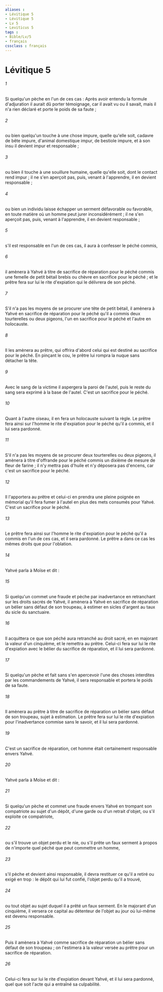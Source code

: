 ```yaml
---
aliases : 
- Lévitique 5
- Lévitique 5
- Lv 5
- Leviticus 5
tags : 
- Bible/Lv/5
- français
cssclass : français
---
```


# Lévitique 5

###### 1
Si quelqu'un pèche en l'un de ces cas : Après avoir entendu la formule d'adjuration il aurait dû porter témoignage, car il avait vu ou il savait, mais il n'a rien déclaré et porte le poids de sa faute ;
###### 2
ou bien quelqu'un touche à une chose impure, quelle qu'elle soit, cadavre de bête impure, d'animal domestique impur, de bestiole impure, et à son insu il devient impur et responsable ;
###### 3
ou bien il touche à une souillure humaine, quelle qu'elle soit, dont le contact rend impur ; il ne s'en aperçoit pas, puis, venant à l'apprendre, il en devient responsable ;
###### 4
ou bien un individu laisse échapper un serment défavorable ou favorable, en toute matière où un homme peut jurer inconsidérément ; il ne s'en aperçoit pas, puis, venant à l'apprendre, il en devient responsable ;
###### 5
s'il est responsable en l'un de ces cas, il aura à confesser le péché commis, 
###### 6
il amènera à Yahvé à titre de sacrifice de réparation pour le péché commis une femelle de petit bétail brebis ou chèvre en sacrifice pour le péché ; et le prêtre fera sur lui le rite d'expiation qui le délivrera de son péché. 
###### 7
S'il n'a pas les moyens de se procurer une tête de petit bétail, il amènera à Yahvé en sacrifice de réparation pour le péché qu'il a commis deux tourterelles ou deux pigeons, l'un en sacrifice pour le péché et l'autre en holocauste. 
###### 8
Il les amènera au prêtre, qui offrira d'abord celui qui est destiné au sacrifice pour le péché. En pinçant le cou, le prêtre lui rompra la nuque sans détacher la tête. 
###### 9
Avec le sang de la victime il aspergera la paroi de l'autel, puis le reste du sang sera exprimé à la base de l'autel. C'est un sacrifice pour le péché. 
###### 10
Quant à l'autre oiseau, il en fera un holocauste suivant la règle. Le prêtre fera ainsi sur l'homme le rite d'expiation pour le péché qu'il a commis, et il lui sera pardonné. 
###### 11
S'il n'a pas les moyens de se procurer deux tourterelles ou deux pigeons, il amènera à titre d'offrande pour le péché commis un dixième de mesure de fleur de farine ; il n'y mettra pas d'huile et n'y déposera pas d'encens, car c'est un sacrifice pour le péché. 
###### 12
Il l'apportera au prêtre et celui-ci en prendra une pleine poignée en mémorial qu'il fera fumer à l'autel en plus des mets consumés pour Yahvé. C'est un sacrifice pour le péché. 
###### 13
Le prêtre fera ainsi sur l'homme le rite d'expiation pour le péché qu'il a commis en l'un de ces cas, et il sera pardonné. Le prêtre a dans ce cas les mêmes droits que pour l'oblation. 
###### 14
Yahvé parla à Moïse et dit : 
###### 15
Si quelqu'un commet une fraude et pèche par inadvertance en retranchant sur les droits sacrés de Yahvé, il amènera à Yahvé en sacrifice de réparation un bélier sans défaut de son troupeau, à estimer en sicles d'argent au taux du sicle du sanctuaire. 
###### 16
Il acquittera ce que son péché aura retranché au droit sacré, en en majorant la valeur d'un cinquième, et le remettra au prêtre. Celui-ci fera sur lui le rite d'expiation avec le bélier du sacrifice de réparation, et il lui sera pardonné. 
###### 17
Si quelqu'un pèche et fait sans s'en apercevoir l'une des choses interdites par les commandements de Yahvé, il sera responsable et portera le poids de sa faute. 
###### 18
Il amènera au prêtre à titre de sacrifice de réparation un bélier sans défaut de son troupeau, sujet à estimation. Le prêtre fera sur lui le rite d'expiation pour l'inadvertance commise sans le savoir, et il lui sera pardonné. 
###### 19
C'est un sacrifice de réparation, cet homme était certainement responsable envers Yahvé. 
###### 20
Yahvé parla à Moïse et dit : 
###### 21
Si quelqu'un pèche et commet une fraude envers Yahvé en trompant son compatriote au sujet d'un dépôt, d'une garde ou d'un retrait d'objet, ou s'il exploite ce compatriote,
###### 22
ou s'il trouve un objet perdu et le nie, ou s'il prête un faux serment à propos de n'importe quel péché que peut commettre un homme,
###### 23
s'il pèche et devient ainsi responsable, il devra restituer ce qu'il a retiré ou exigé en trop : le dépôt qui lui fut confié, l'objet perdu qu'il a trouvé, 
###### 24
ou tout objet au sujet duquel il a prêté un faux serment. En le majorant d'un cinquième, il versera ce capital au détenteur de l'objet au jour où lui-même est devenu responsable. 
###### 25
Puis il amènera à Yahvé comme sacrifice de réparation un bélier sans défaut de son troupeau ; on l'estimera à la valeur versée au prêtre pour un sacrifice de réparation. 
###### 26
Celui-ci fera sur lui le rite d'expiation devant Yahvé, et il lui sera pardonné, quel que soit l'acte qui a entraîné sa culpabilité. 
